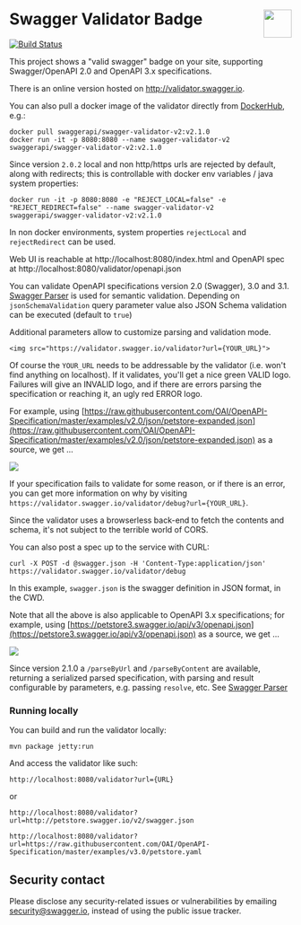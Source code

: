 # Swagger Validator Badge <img src="https://raw.githubusercontent.com/swagger-api/swagger.io/wordpress/images/assets/SW-logo-clr.png" height="50" align="right">

[![Build Status](https://img.shields.io/jenkins/build.svg?jobUrl=https://jenkins.swagger.io/job/oss-swagger-validator-badge-master)](https://jenkins.swagger.io/view/OSS%20-%20Java/job/oss-swagger-validator-badge-master)

This project shows a "valid swagger" badge on your site, supporting Swagger/OpenAPI 2.0 and OpenAPI 3.x specifications.  

There is an online version hosted on http://validator.swagger.io.  

You can also pull a docker image of the validator directly from [DockerHub](https://hub.docker.com/r/swaggerapi/swagger-validator-v2/), e.g.:

```
docker pull swaggerapi/swagger-validator-v2:v2.1.0
docker run -it -p 8080:8080 --name swagger-validator-v2 swaggerapi/swagger-validator-v2:v2.1.0
```

Since version `2.0.2` local and non http/https urls are rejected by default, along with redirects; this is controllable with docker env variables / java system properties:

```
docker run -it -p 8080:8080 -e "REJECT_LOCAL=false" -e "REJECT_REDIRECT=false" --name swagger-validator-v2 swaggerapi/swagger-validator-v2:v2.1.0
```

In non docker environments, system properties `rejectLocal` and `rejectRedirect` can be used.



Web UI is reachable at http://localhost:8080/index.html and OpenAPI spec at http://localhost:8080/validator/openapi.json



You can validate OpenAPI specifications version 2.0 (Swagger), 3.0 and 3.1. [Swagger Parser](https://github.com/swagger-api/swagger-parser/blob/master/README.md) is used for semantic validation.
Depending on `jsonSchemaValidation` query parameter value also JSON Schema validation can be executed (default to `true`) 

Additional parameters allow to customize parsing and validation mode.

```
<img src="https://validator.swagger.io/validator?url={YOUR_URL}">
```

Of course the `YOUR_URL` needs to be addressable by the validator (i.e. won't find anything on localhost).  If it validates, you'll get a nice green VALID logo.  Failures will give an INVALID logo, and if there are errors parsing the specification or reaching it, an ugly red ERROR logo.

For example, using [https://raw.githubusercontent.com/OAI/OpenAPI-Specification/master/examples/v2.0/json/petstore-expanded.json](https://raw.githubusercontent.com/OAI/OpenAPI-Specification/master/examples/v2.0/json/petstore-expanded.json) as a source, we get ...

![](https://validator.swagger.io/validator?url=https://raw.githubusercontent.com/OAI/OpenAPI-Specification/master/examples/v2.0/json/petstore-expanded.json)

If your specification fails to validate for some reason, or if there is an error, you can get more information on why by visiting ```https://validator.swagger.io/validator/debug?url={YOUR_URL}```.

Since the validator uses a browserless back-end to fetch the contents and schema, it's not subject to the terrible world of CORS.

You can also post a spec up to the service with CURL:

```
curl -X POST -d @swagger.json -H 'Content-Type:application/json' https://validator.swagger.io/validator/debug
```

In this example, `swagger.json` is the swagger definition in JSON format, in the CWD.

Note that all the above is also applicable to OpenAPI 3.x specifications; for example, using [https://petstore3.swagger.io/api/v3/openapi.json](https://petstore3.swagger.io/api/v3/openapi.json) as a source, we get ...

![](https://validator.swagger.io/validator?url=https://petstore3.swagger.io/api/v3/openapi.json)

Since version 2.1.0 a `/parseByUrl` and `/parseByContent` are available, returning a serialized parsed specification, with parsing and result configurable by
parameters, e.g. passing `resolve`, etc. See [Swagger Parser](https://github.com/swagger-api/swagger-parser/blob/master/README.md#options)

### Running locally

You can build and run the validator locally:

```
mvn package jetty:run
```

And access the validator like such:

```
http://localhost:8080/validator?url={URL}
```

or

```
http://localhost:8080/validator?url=http://petstore.swagger.io/v2/swagger.json
```
```
http://localhost:8080/validator?url=https://raw.githubusercontent.com/OAI/OpenAPI-Specification/master/examples/v3.0/petstore.yaml
```

## Security contact

Please disclose any security-related issues or vulnerabilities by emailing [security@swagger.io](mailto:security@swagger.io), instead of using the public issue tracker.
